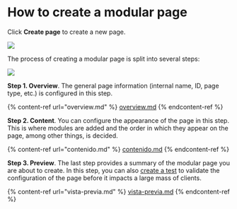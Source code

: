 # How to create a modular page

Click **Create page** to create a new page.

![](../.gitbook/assets/CrearPaginaBoton.png)

The process of creating a modular page is split into several steps:

![](../.gitbook/assets/steps.png)

**Step 1. Overview**. The general page information (internal name, ID, page type, etc.) is configured in this step.

{% content-ref url="overview.md" %}
[overview.md](overview.md)
{% endcontent-ref %}

**Step 2. Content**. You can configure the appearance of the page in this step. This is where modules are added and the order in which they appear on the page, among other things, is decided.

{% content-ref url="contenido.md" %}
[contenido.md](contenido.md)
{% endcontent-ref %}

**Step 3. Preview**. The last step provides a summary of the modular page you are about to create. In this step, you can also [create a test](../como-probar-el-contenido.md) to validate the configuration of the page before it impacts a large mass of clients.

{% content-ref url="vista-previa.md" %}
[vista-previa.md](vista-previa.md)
{% endcontent-ref %}

